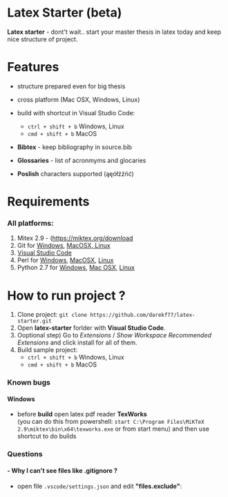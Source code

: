Latex Starter (beta)
===================

**Latex starter**  -  dont't wait.. start your master thesis in latex today
and keep nice structure of project.

# Features

 - structure prepared even for big thesis
 - cross platform (Mac OSX, Windows, Linux)
 - build with shortcut in  Visual Studio Code:
    -   `ctrl + shift + b`   Windows, Linux
	-   `cmd + shift + b`   MacOS

 - **Bibtex** - keep bibliography in source.bib
 - **Glossaries** - list of acronmyms and glocaries
 - **Poslish** characters supported (ąęółźźńć)

# Requirements 

### All platforms:
 1. Mitex 2.9 - (https://miktex.org/download
 2. Git for [Windows](https://git-scm.com/download/win), [MacOSX, Linux](https://git-scm.com/book/en/v2/Getting-Started-Installing-Git)
 2. [Visual Studio Code](https://code.visualstudio.com/download)
 3. Perl for [Windows](http://strawberryperl.com/),  [MacOSX](https://learn.perl.org/installing/osx.html),  [Linux](https://learn.perl.org/installing/unix_linux.html)
 4. Python 2.7 for [Windows](https://www.python.org/downloads/windows/), [Mac OSX](https://www.python.org/downloads/mac-osx/), [Linux](http://docs.python-guide.org/en/latest/starting/install/linux/)


# How to run project ?

 1. Clone  project: `git clone https://github.com/darekf77/latex-starter.git`
 2. Open **latex-starter** forlder with **Visual Studio Code**.
 3. Ooptional step) Go to *Extensions* / *Show Workspace Recommended Extensions* and click install for all of them.
 3. Build sample project:
	 -   `ctrl + shift + b`   Windows, Linux
	 -   `cmd + shift + b`   MacOS




### Known bugs
#### Windows 
- before **build** open latex pdf reader **TexWorks**  
(you can do this from powershell: `start C:\Program Files\MiKTeX 2.9\miktex\bin\x64\texworks.exe` or from start menu) and then use shortcut to do builds

### Questions
#### - Why I can't see files like .gitignore ?
- open file `.vscode/settings.json` and edit  **"files.exclude"**:

